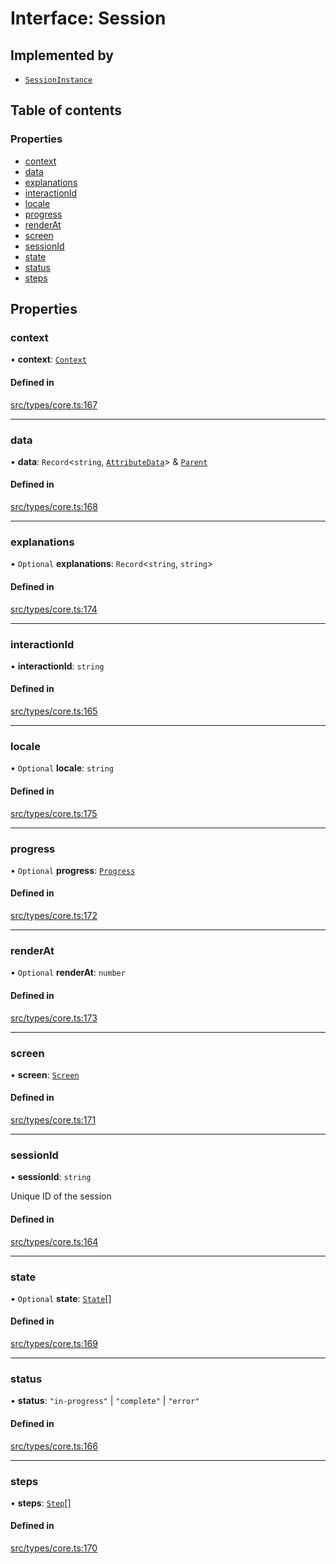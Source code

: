 # Interface: Session

## Implemented by

- [`SessionInstance`](../wiki/SessionInstance)

## Table of contents

### Properties

- [context](../wiki/Session#context)
- [data](../wiki/Session#data)
- [explanations](../wiki/Session#explanations)
- [interactionId](../wiki/Session#interactionid)
- [locale](../wiki/Session#locale)
- [progress](../wiki/Session#progress)
- [renderAt](../wiki/Session#renderat)
- [screen](../wiki/Session#screen)
- [sessionId](../wiki/Session#sessionid)
- [state](../wiki/Session#state)
- [status](../wiki/Session#status)
- [steps](../wiki/Session#steps)

## Properties

### context

• **context**: [`Context`](../wiki/Context)

#### Defined in

[src/types/core.ts:167](https://github.com/decisively-io/interview-sdk/blob/788cba6cb7809c4413e7442a2858cfe86092535b/src/types/core.ts#L167)

___

### data

• **data**: `Record`\<`string`, [`AttributeData`](../wiki/AttributeData)\> & [`Parent`](../wiki/Parent)

#### Defined in

[src/types/core.ts:168](https://github.com/decisively-io/interview-sdk/blob/788cba6cb7809c4413e7442a2858cfe86092535b/src/types/core.ts#L168)

___

### explanations

• `Optional` **explanations**: `Record`\<`string`, `string`\>

#### Defined in

[src/types/core.ts:174](https://github.com/decisively-io/interview-sdk/blob/788cba6cb7809c4413e7442a2858cfe86092535b/src/types/core.ts#L174)

___

### interactionId

• **interactionId**: `string`

#### Defined in

[src/types/core.ts:165](https://github.com/decisively-io/interview-sdk/blob/788cba6cb7809c4413e7442a2858cfe86092535b/src/types/core.ts#L165)

___

### locale

• `Optional` **locale**: `string`

#### Defined in

[src/types/core.ts:175](https://github.com/decisively-io/interview-sdk/blob/788cba6cb7809c4413e7442a2858cfe86092535b/src/types/core.ts#L175)

___

### progress

• `Optional` **progress**: [`Progress`](../wiki/Progress)

#### Defined in

[src/types/core.ts:172](https://github.com/decisively-io/interview-sdk/blob/788cba6cb7809c4413e7442a2858cfe86092535b/src/types/core.ts#L172)

___

### renderAt

• `Optional` **renderAt**: `number`

#### Defined in

[src/types/core.ts:173](https://github.com/decisively-io/interview-sdk/blob/788cba6cb7809c4413e7442a2858cfe86092535b/src/types/core.ts#L173)

___

### screen

• **screen**: [`Screen`](../wiki/Screen)

#### Defined in

[src/types/core.ts:171](https://github.com/decisively-io/interview-sdk/blob/788cba6cb7809c4413e7442a2858cfe86092535b/src/types/core.ts#L171)

___

### sessionId

• **sessionId**: `string`

Unique ID of the session

#### Defined in

[src/types/core.ts:164](https://github.com/decisively-io/interview-sdk/blob/788cba6cb7809c4413e7442a2858cfe86092535b/src/types/core.ts#L164)

___

### state

• `Optional` **state**: [`State`](../wiki/State)[]

#### Defined in

[src/types/core.ts:169](https://github.com/decisively-io/interview-sdk/blob/788cba6cb7809c4413e7442a2858cfe86092535b/src/types/core.ts#L169)

___

### status

• **status**: ``"in-progress"`` \| ``"complete"`` \| ``"error"``

#### Defined in

[src/types/core.ts:166](https://github.com/decisively-io/interview-sdk/blob/788cba6cb7809c4413e7442a2858cfe86092535b/src/types/core.ts#L166)

___

### steps

• **steps**: [`Step`](../wiki/Step)[]

#### Defined in

[src/types/core.ts:170](https://github.com/decisively-io/interview-sdk/blob/788cba6cb7809c4413e7442a2858cfe86092535b/src/types/core.ts#L170)
